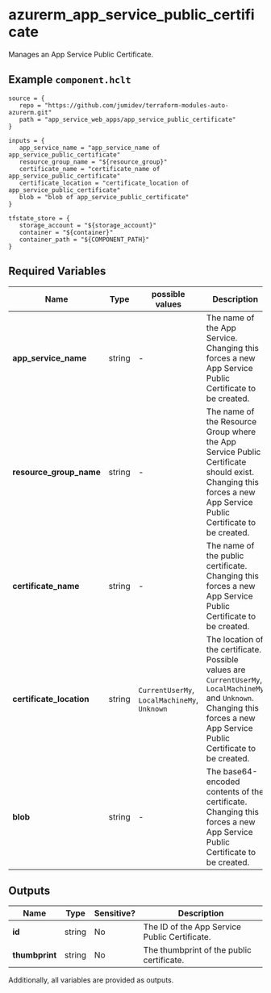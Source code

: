 # azurerm_app_service_public_certificate

Manages an App Service Public Certificate.

## Example `component.hclt`

```hcl
source = {
   repo = "https://github.com/jumidev/terraform-modules-auto-azurerm.git" 
   path = "app_service_web_apps/app_service_public_certificate" 
}

inputs = {
   app_service_name = "app_service_name of app_service_public_certificate" 
   resource_group_name = "${resource_group}" 
   certificate_name = "certificate_name of app_service_public_certificate" 
   certificate_location = "certificate_location of app_service_public_certificate" 
   blob = "blob of app_service_public_certificate" 
}

tfstate_store = {
   storage_account = "${storage_account}" 
   container = "${container}" 
   container_path = "${COMPONENT_PATH}" 
}

```

## Required Variables

| Name | Type |  possible values |  Description |
| ---- | --------- |  ----------- | ----------- |
| **app_service_name** | string |  -  |  The name of the App Service. Changing this forces a new App Service Public Certificate to be created. | 
| **resource_group_name** | string |  -  |  The name of the Resource Group where the App Service Public Certificate should exist. Changing this forces a new App Service Public Certificate to be created. | 
| **certificate_name** | string |  -  |  The name of the public certificate. Changing this forces a new App Service Public Certificate to be created. | 
| **certificate_location** | string |  `CurrentUserMy`, `LocalMachineMy`, `Unknown`  |  The location of the certificate. Possible values are `CurrentUserMy`, `LocalMachineMy` and `Unknown`. Changing this forces a new App Service Public Certificate to be created. | 
| **blob** | string |  -  |  The base64-encoded contents of the certificate. Changing this forces a new App Service Public Certificate to be created. | 



## Outputs

| Name | Type | Sensitive? | Description |
| ---- | ---- | --------- | --------- |
| **id** | string | No  | The ID of the App Service Public Certificate. | 
| **thumbprint** | string | No  | The thumbprint of the public certificate. | 

Additionally, all variables are provided as outputs.
